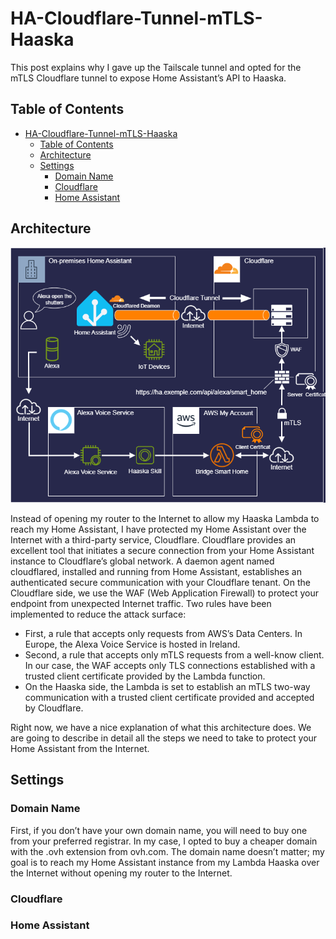 # HA-Cloudflare-Tunnel-mTLS-Haaska
This post explains why I gave up the Tailscale tunnel and opted for the mTLS Cloudflare tunnel to expose Home Assistant’s API to Haaska.

## Table of Contents
- [HA-Cloudflare-Tunnel-mTLS-Haaska](#ha-cloudflare-tunnel-mtls-haaska)
  - [Table of Contents](#table-of-contents)
  - [Architecture](#architecture)
  - [Settings](#settings)
    - [Domain Name](#domain-name)
    - [Cloudflare](#cloudflare)
    - [Home Assistant](#home-assistant)


## Architecture

![architecture](./docs/Architecture-Cloudflared%20Tunnel.png)

Instead of opening my router to the Internet to allow my Haaska Lambda to reach my Home Assistant, I have protected my Home Assistant over the Internet with a third-party service, Cloudflare.
Cloudflare provides an excellent tool that initiates a secure connection from your Home Assistant instance to Cloudflare’s global network. A daemon agent named cloudflared, installed and running from Home Assistant, establishes an authenticated secure communication with your Cloudflare tenant.
On the Cloudflare side, we use the WAF (Web Application Firewall) to protect your endpoint from unexpected Internet traffic.
Two rules have been implemented to reduce the attack surface:
- First, a rule that accepts only requests from AWS’s Data Centers. In Europe, the Alexa Voice Service is hosted in Ireland.
- Second, a rule that accepts only mTLS requests from a well-know client. In our case, the WAF accepts only TLS connections established with a trusted client certificate provided by the Lambda function.
- On the Haaska side, the Lambda is set to establish an mTLS two-way communication with a trusted client certificate provided and accepted by Cloudflare.
  
Right now, we have a nice explanation of what this architecture does. We are going to describe in detail all the steps we need to take to protect your Home Assistant from the Internet.

## Settings

### Domain Name

First, if you don’t have your own domain name, you will need to buy one from your preferred registrar. In my case, I opted to buy a cheaper domain with the .ovh extension from ovh.com. The domain name doesn’t matter; my goal is to reach my Home Assistant instance from my Lambda Haaska over the Internet without opening my router to the Internet.

### Cloudflare 

### Home Assistant

